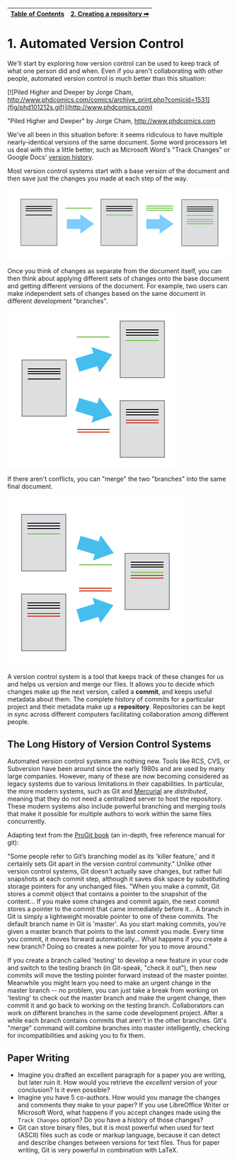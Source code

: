 |[Table of Contents](00-contents.md) | [2. Creating a repository ➡](02-creating-a-repository.md) |
|:----:| ----:|


# 1. Automated Version Control

We'll start by exploring how version control can be used
to keep track of what one person did and when.
Even if you aren't collaborating with other people,
automated version control is much better than this situation:

[![Piled Higher and Deeper by Jorge Cham, http://www.phdcomics.com/comics/archive_print.php?comicid=1531](fig/phd101212s.gif)](http://www.phdcomics.com)

"Piled Higher and Deeper" by Jorge Cham, http://www.phdcomics.com

We've all been in this situation before: it seems ridiculous to have
multiple nearly-identical versions of the same document. Some word
processors let us deal with this a little better, such as Microsoft
Word's "Track Changes" or Google Docs' [version
history](https://support.google.com/docs/answer/190843?hl=en).

Most version control systems start with a base version of the document and
then save just the changes you made at each step of the way. 

![Changes Are Saved Sequentially](fig/play-changes.png)

Once you think of changes as separate from the document itself, you
can then think about applying different sets of changes onto the
base document and getting different versions of the document. For
example, two users can make independent sets of changes based on the
same document in different development "branches".

![Different Versions Can be Saved](fig/versions.png)

If there aren't conflicts, you can "merge" the two "branches" into the same final document.

![Multiple Versions Can be Merged](fig/merge.png)

A version control system is a tool that keeps track of these changes for us and
helps us version and merge our files. It allows you to
decide which changes make up the next version, called a
**commit**, and keeps useful metadata about them. The
complete history of commits for a particular project and their metadata make up
a **repository**. Repositories can be kept in sync
across different computers facilitating collaboration among different people.

## The Long History of Version Control Systems

Automated version control systems are nothing new.
Tools like RCS, CVS, or Subversion have been around since the early 1980s and are used by many large companies.
However, many of these are now becoming considered as legacy systems due to various limitations in their capabilities.
In particular, the more modern systems, such as Git and [Mercurial](http://swcarpentry.github.io/hg-novice/)
are *distributed*, meaning that they do not need a centralized server to host the repository.
These modern systems also include powerful branching and merging tools that make it possible for multiple authors to work within
the same files concurrently.

Adapting text from the [ProGit book](https://git-scm.com/book/en/v2) (an in-depth, free reference manual for git):

"Some people refer to Git’s branching model as its 'killer feature,' and it certainly sets Git apart in the version control community." Unlike other version control systems, Git doesn't actually save changes, but rather full snapshots at each commit step, although it saves disk space by substituting storage pointers for any unchanged files. "When you make a commit, Git stores a commit object that contains a pointer to the snapshot of the content... If you make some changes and commit again, the next commit stores a pointer to the commit that came immediately before it... A branch in Git is simply a lightweight movable pointer to one of these commits. The default branch name in Git is 'master'. As you start making commits, you’re given a master branch that points to the last commit you made. Every time you commit, it moves forward automatically... What happens if you create a new branch? Doing so creates a new pointer for you to move around." 

If you create a branch called 'testing' to develop a new feature in your code and switch to the testing branch (in Git-speak, "check it out"), then new commits will move the testing pointer forward instead of the master pointer. Meanwhile you might learn you need to make an urgent change in the master branch -- no problem, you can just take a break from working on 'testing' to check out the master branch and make the urgent change, then commit it and go back to working on the testing branch. Collaborators can work on different branches in the same code development project. After a while each branch contains commits that aren't in the other branches. Git's "merge" command will combine branches into master intelligently, checking for incompatibilities and asking you to fix them.  

## Paper Writing
*   Imagine you drafted an excellent paragraph for a paper you are writing, but later ruin it. How would you retrieve
    the *excellent* version of your conclusion? Is it even possible?
*   Imagine you have 5 co-authors. How would you manage the changes and comments they make to your paper?
    If you use LibreOffice Writer or Microsoft Word, what happens if you accept changes made using the
    `Track Changes` option? Do you have a history of those changes?
*   Git can store binary files, but it is most powerful when used for text (ASCII) files such as code or markup language, 
    because it can detect and describe changes between versions for text files. Thus for paper writing, Git is very
    powerful in combination with LaTeX.
